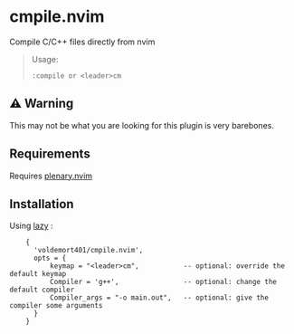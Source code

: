 # cmpile.nvim
Compile C/C++ files directly from nvim

> Usage:
>   
>     :compile or <leader>cm

## ⚠️ Warning 
This may not be what you are looking for this plugin is very barebones.

## Requirements
Requires [plenary.nvim](https://github.com/nvim-lua/plenary.nvim)

## Installation 
  Using [lazy](https://github.com/folke/lazy.nvim) :
  ``` vim
      {
        'voldemort401/cmpile.nvim',
        opts = {
            keymap = "<leader>cm",           -- optional: override the default keymap
            Compiler = 'g++',                -- optional: change the default compiler
            Compiler_args = "-o main.out",   -- optional: give the compiler some arguments
        }
      }

  ```
